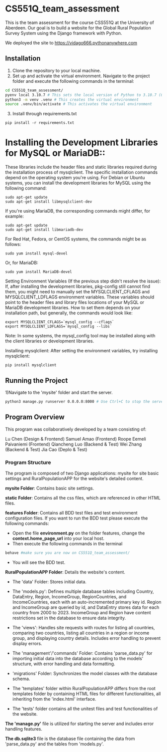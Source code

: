 # CS551Q_team_assessment
This is the team assessment for the course CSS551Q at the University of Aberdeen. Our goal is to build a website for the Global Rural Population Survey System using the Django framework with Python.

We deployed the site to  <https://vidago666.pythonanywhere.com>

## Installation
1) Clone the repository to your local machine.
2) Set up and activate the virtual environment. Navigate to the project folder and execute the following commands in the terminal:
``` bash
cd CS551Q_team_assessment/
pyenv local 3.10.7 # This sets the local version of Python to 3.10.7 (Optional)
python3 -m venv .venv # This creates the virtual environment
source .venv/bin/activate # This activates the virtual environment

```

3) Install through requirements.txt
```
pip install -r requirements.txt
```

# Installing the Development Libraries for MySQL or MariaDB::

These libraries include the header files and static libraries required during the installation process of mysqlclient. The specific installation commands depend on the operating system you're using. For Debian or Ubuntu systems, you can install the development libraries for MySQL using the following command:


```
sudo apt-get update
sudo apt-get install libmysqlclient-dev
```

If you're using MariaDB, the corresponding commands might differ, for example:


```
sudo apt-get update
sudo apt-get install libmariadb-dev
```

For Red Hat, Fedora, or CentOS systems, the commands might be as follows:
```
sudo yum install mysql-devel
```
Or, for MariaDB:
```
sudo yum install MariaDB-devel
```
Setting Environment Variables (If the previous step didn't resolve the issue):
If, after installing the development libraries, pkg-config still cannot find them, you might need to manually set the MYSQLCLIENT_CFLAGS and MYSQLCLIENT_LDFLAGS environment variables. These variables should point to the header files and library files locations of your MySQL or MariaDB development libraries. How to set them depends on your installation path, but generally, the commands would look like:

```
export MYSQLCLIENT_CFLAGS=`mysql_config --cflags`
export MYSQLCLIENT_LDFLAGS=`mysql_config --libs`
```
Note: In some systems, the mysql_config tool may be installed along with the client libraries or development libraries.

Installing mysqlclient:
After setting the environment variables, try installing mysqlclient:
```
pip install mysqlclient
```

## Running the Project
1)Navigate to the 'mysite' folder and start the server.
```bash
python3 manage.py runserver 0.0.0.0:8000 # Use Ctrl+C to stop the server.
```

## Program  Overview
This program was collaboratively developed by a team consisting of:

Lu Chen (Design & Frontend)
Samuel Amao (Frontend)
Roope Eemeli Paivaniemi (Frontend)
Qiancheng Luo (Backend & Test)
Wei Zhang (Backend & Test)
Jia Cao (Deplo & Test)

### Program Structure
The program is composed of two Django applications: mysite for site basic settings and RuralPopulationAPP for the website's detailed content.

**mysite Folder**: Contains basic site settings.

**static Folder**: Contains all the css files, which are referenced in other HTML files.

**features Folder**: Contains all BDD test files and test environment configuration files. If you want to run the BDD test please execute the following commands:
* Open the file **environment.py** on the folder features, change the **context.home_page_url** into your local host.
* Then execute the following commands in the terminal
```bash
behave #make sure you are now on CS551Q_team_assessment/
```
* You will see the BDD test.

**RuralPopulationAPP Folder**: Details the website's content.

* The 'data' Folder: Stores initial data.
* The 'models.py': Defines multiple database tables including Country, DataEntry, Region, IncomeGroup, RegionCountries, and IncomeCountries, each with an auto-incremented primary key id. Region and IncomeGroup are queried by id, and DataEntry stores data for each country from 2000 to 2023. IncomeGroup and Region have content restrictions set in the database to ensure data integrity.
* The 'views': Handles site requests with routes for listing all countries, comparing two countries, listing all countries in a region or income group, and displaying country details. Includes error handling to prevent display errors.

* The 'management'/'commands' Folder: Contains 'parse_data.py' for importing initial data into the database according to the models' structure, with error handling and data formatting.

* 'migrations' Folder: Synchronizes the model classes with the database schema.

* The 'templates' folder within RuralPopulationAPP differs from the root templates folder by containing HTML files for different functionalities, all inheriting from the 'index.html' interface.

* The 'tests' folder contains all the unitest files and test functionalities of the website.

**The 'manage.py'** file is utilized for starting the server and includes error handling features.

**The db.sqlite3** file is the database file containing the data from 'parse_data.py' and the tables from 'models.py'.



